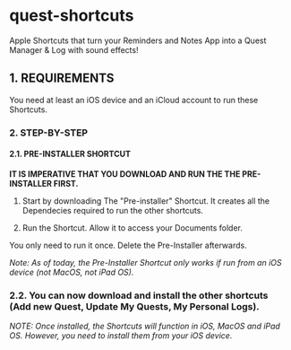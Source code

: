 # quest-shortcuts
Apple Shortcuts that turn your Reminders and Notes App into a Quest Manager &amp; Log with sound effects!

## 1. REQUIREMENTS

You need at least an iOS device and an iCloud account to run these Shortcuts.

### 2. STEP-BY-STEP

#### 2.1. PRE-INSTALLER SHORTCUT

**IT IS IMPERATIVE THAT YOU DOWNLOAD AND RUN THE THE PRE-INSTALLER FIRST.**

1. Start by downloading The "Pre-installer" Shortcut. It creates all the Dependecies required to run the other shortcuts.

2. Run the Shortcut. Allow it to access your Documents folder.

You only need to run it once. Delete the Pre-Installer afterwards.

*Note: As of today, the Pre-Installer Shortcut only works if run from an iOS device (not MacOS, not iPad OS).*


### 2.2. You can now download and install the other shortcuts (Add new Quest, Update My Quests, My Personal Logs).

*NOTE: Once installed, the Shortcuts will function in iOS, MacOS and iPad OS. However, you need to install them from your iOS device.*
